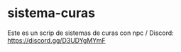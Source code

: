 # sistema-curas
Este es un scrip de sistemas de curas con npc /  Discord: https://discord.gg/D3UDYgMYmF
